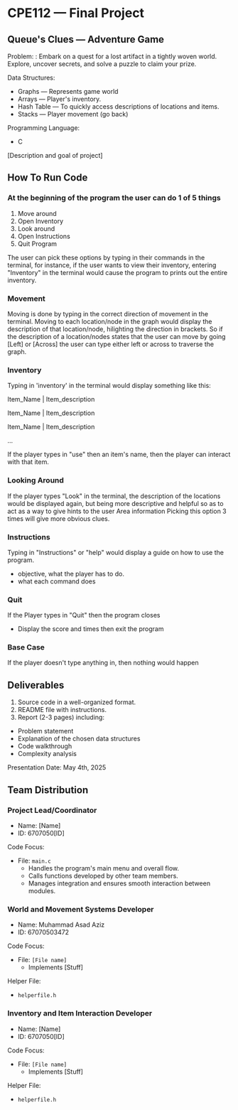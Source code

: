 # CPE112 — Final Project
## Queue's Clues — Adventure Game
Problem: : Embark on a quest for a lost artifact in a tightly woven world. Explore, uncover
secrets, and solve a puzzle to claim your prize.

Data Structures:
- Graphs — Represents game world
- Arrays — Player's inventory.
- Hash Table — To quickly access descriptions of locations and items.
- Stacks — Player movement (go back)

Programming Language:
- C

[Description and goal of project]

## How To Run Code
### At the beginning of the program the user can do 1 of 5 things
1. Move around
2. Open Inventory
3. Look around
4. Open Instructions
5. Quit Program

The user can pick these options by typing in their commands in the terminal, for instance, if the user wants to view their inventory, entering "Inventory" in the terminal would cause the program to prints out the entire inventory.


### Movement
Moving is done by typing in the correct direction of movement in the terminal. Moving to each location/node in the graph would display the description of that location/node, hilighting the direction in brackets. So if the description of a location/nodes states that the user can move by going [Left] or [Across] the user can type either left or across to traverse the graph.

### Inventory
Typing in 'inventory' in the terminal would display something like this:

Item_Name | Item_description

Item_Name | Item_description

Item_Name | Item_description

...

If the player types in "use" then an item's name, then the player can interact with that item.

### Looking Around 
If the player types "Look" in the terminal, the description of the locations would be displayed again, but being more descriptive and helpful so as to act as a way to give hints to the user
Area information
Picking this option 3 times will give more obvious clues.

### Instructions 
Typing in "Instructions" or "help" would display a guide on how to use the program.

- objective, what the player has to do.
- what each command does

### Quit 
If the Player types in "Quit" then the program closes
- Display the score and times then exit the program

### Base Case 
If the player doesn't type anything in, then nothing would happen

## Deliverables

1. Source code in a well-organized format.
2. README file with instructions.
3. Report (2-3 pages) including:
  - Problem statement
  - Explanation of the chosen data structures
  - Code walkthrough
  - Complexity analysis

Presentation Date: May 4th, 2025

## Team Distribution

### Project Lead/Coordinator

- Name: [Name]
- ID: 6707050[ID]

Code Focus:

- File: `main.c`
    - Handles the program's main menu and overall flow.
    - Calls functions developed by other team members.
    - Manages integration and ensures smooth interaction between modules.

### World and Movement Systems Developer

- Name: Muhammad Asad Aziz
- ID: 67070503472

Code Focus:

- File: `[File name]`
  - Implements [Stuff]

Helper File:

- `helperfile.h`

### Inventory and Item Interaction Developer

- Name: [Name]
- ID: 6707050[ID]

Code Focus:

- File: `[File name]`
  - Implements [Stuff]

Helper File:

- `helperfile.h`

